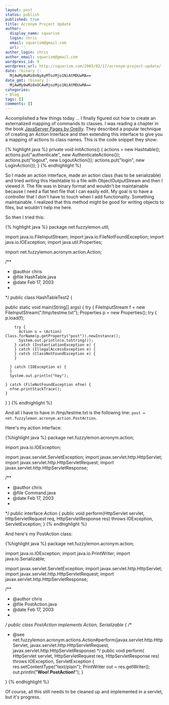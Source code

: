 ```yaml
---
layout: post
status: publish
published: true
title: Acronym Project Update
author:
  display_name: squarism
  login: chris
  email: squarism@gmail.com
  url: ''
author_login: chris
author_email: squarism@gmail.com
wordpress_id: 9
wordpress_url: http://squarism.com/2003/02/17/acronym-project-update/
date: !binary |-
  MjAwMy0wMi0xNyAyMTozMjo1NiAtMDUwMA==
date_gmt: !binary |-
  MjAwMy0wMi0xOCAwMjozMjo1NiAtMDUwMA==
categories:
- Blog
tags: []
comments: []
---
```

Accomplished a few things today ... I finally figured out how to create an externalized mapping of commands to classes.  I was reading a chapter in the book [JavaServer Pages by Oreilly](http://www.oreilly.com/catalog/jserverpages/index.html?CMP=IL7015).  They described a popular technique of creating an Action Interface and then extending this interface to give you a mapping of actions to class names.  This is the code snippet they show:

<!-- more -->

{% highlight java %}
private void initActions() {
    actions = new Hashtable();
    actions.put("authenticate", new AuthenticateActions());
    actions.put("logout", new LogoutAction());
    actions.put("login", new LoginAction());
}
{% endhighlight %}

So I made an action interface, made an action class (has to be serializable) and tried writing this Hashtable to a file with ObjectOutputStream and then I viewed it.  The file was in binary format and wouldn't be maintainable because I need a flat text file that I can easily edit.  My goal is to have a controller that I don't have to touch when I add functionality.  Something maintainable.  I realized that this method might be good for writing objects to files, but wouldn't help me here.

So then I tried this:

{% highlight java %}
package net.fuzzylemon.util;

import java.io.FileInputStream;
import java.io.FileNotFoundException;
import java.io.IOException;
import java.util.Properties;

import net.fuzzylemon.acronym.action.Action;

/**
 * @author chris
 * @file HashTable.java
 * @date Feb 17, 2003
 *
 */
public class HashTableTest2 {

  public static void main(String[] args) {
    try {
      FileInputStream f = new FileInputStream("/tmp/testme.txt");
      Properties p = new Properties();
      try {
        p.load(f);

        try {
          Action o = (Action) Class.forName(p.getProperty("post")).newInstance();
          System.out.println(o.toString());
        } catch (InstantiationException e) {
        } catch (IllegalAccessException e) {
        } catch (ClassNotFoundException e) {
        }

      } catch (IOException e) {
      }
      System.out.println("hey");

    } catch (FileNotFoundException nfne) {
      nfne.printStackTrace();
    }
  }
}
{% endhighlight %}

And all I have to have in /tmp/testme.txt is the following line: `post = net.fuzzylemon.acronym.action.PostAction`.



Here's my action interface:

{%highlight java %}
package net.fuzzylemon.acronym.action;

import java.io.IOException;

import javax.servlet.ServletException;
import javax.servlet.http.HttpServlet;
import javax.servlet.http.HttpServletRequest;
import javax.servlet.http.HttpServletResponse;

/**
 * @author chris
 * @file Command.java
 * @date Feb 17, 2003
 *
 */
public interface Action {
  public void perform(HttpServlet servlet,
    HttpServletRequest req,
    HttpServletResponse res)
    throws IOException, ServletException;
}
{% endhighlight %}



And here's my PostAction class:

{%highlight java %}
package net.fuzzylemon.acronym.action;

import java.io.IOException;
import java.io.PrintWriter;
import java.io.Serializable;

import javax.servlet.ServletException;
import javax.servlet.http.HttpServlet;
import javax.servlet.http.HttpServletRequest;
import javax.servlet.http.HttpServletResponse;

/**
 * @author chris
 * @file PostAction.java
 * @date Feb 17, 2003
 *
 */
public class PostAction implements Action, Serializable {
  /**
   * @see net.fuzzylemon.acronym.actions.Action#perform(javax.servlet.http.HttpServlet, javax.servlet.http.HttpServletRequest, javax.servlet.http.HttpServletResponse)
   */
  public void perform(
    HttpServlet servlet,
    HttpServletRequest req,
    HttpServletResponse res)
    throws IOException, ServletException {
      res.setContentType("text/plain");
      PrintWriter out = res.getWriter();
      out.println("**Woo!  PostAction!**");
  }

}
{% endhighlight %}

Of course, all this still needs to be cleaned up and implemented in a servlet, but it's progress.
